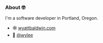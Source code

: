 ### About 🤓

I'm a software developer in Portland, Oregon.

- 🕸️ [wyattbaldwin.com](https://wyattbaldwin.com)
- 🐘 [@wylee](https://fosstodon.org/@wylee)
